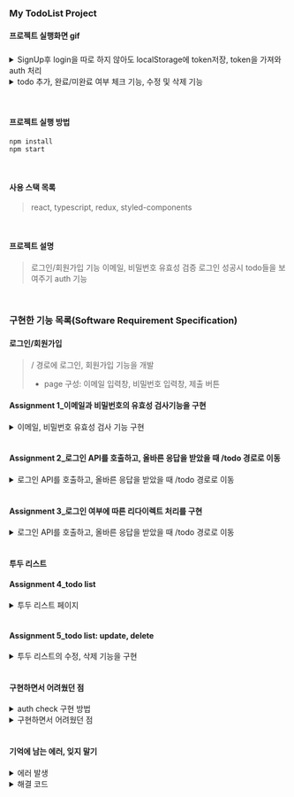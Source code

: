 ### My TodoList Project

#### 프로젝트 실행화면 gif

#####

<details>
<summary>SignUp후 login을 따로 하지 않아도 localStorage에 token저장, token을 가져와 auth 처리</summary>

https://user-images.githubusercontent.com/62678492/186369514-6e52360b-7fe9-4eba-8b8c-0be8341d16ef.mov

<br/>
</details>

<details>
<summary>todo 추가, 완료/미완료 여부 체크 기능, 수정 및 삭제 기능</summary>

https://user-images.githubusercontent.com/62678492/186369663-f12bba4f-afc5-4420-88c7-d6b0c574e925.mov

<br/>
</details>
<br/>

<br/>

#### 프로젝트 실행 방법

```
npm install
npm start
```

<br/>

#### 사용 스택 목록

> react, typescript, redux, styled-components

<br/>

#### 프로젝트 설명

> 로그인/회원가입 기능
> 이메일, 비밀번호 유효성 검증
> 로그인 성공시 todo들을 보여주기
> auth 기능

<br/>

### 구현한 기능 목록(Software Requirement Specification)

#### 로그인/회원가입

> / 경로에 로그인, 회원가입 기능을 개발
>
> - page 구성: 이메일 입력창, 비밀번호 입력창, 제출 버튼

<h4>Assignment 1_이메일과 비밀번호의 유효성 검사기능을 구현 </h4>
<details>
<summary>이메일, 비밀번호 유효성 검사 기능 구현</summary>
&nbsp;&nbsp;&nbsp; 1. 이메일 조건: @ 포함  <br/>
&nbsp;&nbsp;&nbsp; 2. 비밀번호 조건: 8자 이상  <br/>
&nbsp;&nbsp;&nbsp; 3. 입력된 이메일과 비밀번호가 위 조건을 만족할 때만 버튼이 활성화 되도록 처리  <br/>
&nbsp;&nbsp;&nbsp; 4. 보안 상 실제 사용하는 이메일과 패스워드 제외, 테스트용 이메일, 패스워드 사용  <br/>
</details>
<br/>

<h4>Assignment 2_로그인 API를 호출하고, 올바른 응답을 받았을 때 /todo 경로로 이동 </h4>
<details>
<summary>로그인 API를 호출하고, 올바른 응답을 받았을 때 /todo 경로로 이동</summary>
&nbsp;&nbsp;&nbsp; 1. 이메일 조건: @ 포함  <br/>
&nbsp;&nbsp;&nbsp; 2. 비밀번호 조건: 8자 이상  <br/>
&nbsp;&nbsp;&nbsp; 3. 입력된 이메일과 비밀번호가 위 조건을 만족할 때만 버튼이 활성화 되도록 처리  <br/>
&nbsp;&nbsp;&nbsp; 4. 보안 상 실제 사용하는 이메일과 패스워드 제외, 테스트용 이메일, 패스워드 사용  <br/>
</details>
<br/>

<h4>Assignment 3_로그인 여부에 따른 리다이렉트 처리를 구현 </h4>
<details>
<summary>로그인 API를 호출하고, 올바른 응답을 받았을 때 /todo 경로로 이동</summary>
&nbsp;&nbsp;&nbsp; 1. 로컬 스토리지에 토큰이 있는 상태로 / 페이지에 접속한다면 /todo 경로로 리다이렉트  <br/>
&nbsp;&nbsp;&nbsp; 2. 로컬 스토리지에 토큰이 없는 상태로 /todo페이지에 접속한다면 / 경로로 리다이렉트  <br/>
</details>
<br/>

#### 투두 리스트

<h4>Assignment 4_todo list </h4>
<details>
<summary>투두 리스트 페이지</summary>
&nbsp;&nbsp;&nbsp; 1. /todo 경로에 접속하면 투두 리스트의 목록을 볼 수 있다.  <br/>
&nbsp;&nbsp;&nbsp; 2. 리스트 페이지에는 투두 리스트의 내용과 완료 여부가 표시된다.  <br/>
&nbsp;&nbsp;&nbsp; 3. 리스트 페이지에는 입력창과 추가 버튼이 있고, 추가 버튼을 누르면 입력창의 내용이 새로운 투두 리스트로 추가된다. <br/>
</details>
<br/>

<h4>Assignment 5_todo list: update, delete </h4>
<details>
<summary>투두 리스트의 수정, 삭제 기능을 구현</summary>
&nbsp;&nbsp;&nbsp; 1. 투두 리스트의 개별 아이템 우측에 수정버튼이 존재하고 해당 버튼을 누르면 수정모드가 활성화되고 투두 리스트의 내용을 수정할 수 있다. <br/>
&nbsp;&nbsp;&nbsp; 2. 수정 모드에서는 개별 아이템의 우측에 제출버튼과 취소버튼이 표시되며 해당 버튼을 통해서 수정 내용을 제출하거나 수정을 취소할 수 있다.  <br/>
&nbsp;&nbsp;&nbsp; 3. 투두 리스트의 개별 아이템 우측에 삭제 버튼이 존재하고 해당 버튼을 누르면 투두 리스트가 삭제된다.  <br/>
</details>
<br/>

#### 구현하면서 어려웠던 점

<details>
<summary>auth check 구현 방법</summary>
&nbsp; 1. 각 컴포넌트들들과 접근 여부에 대한 로직을 고민<br/>
&nbsp; 2. 접근 옵션으로는 3가지 경우를 생각하였습니다. <br/>
&nbsp; 3. 보여줄 Component를 받아오고 <br/>
&nbsp; 4. option 접근 가능 여부를 조건으로 판별하였습니다. <br/>
&nbsp;&nbsp; 4-1. true: 로그인 된 상태에서 접근 가능한 경우 <br/>
&nbsp;&nbsp; 4-2. false: 로그인이 되지 않은 상태에서 접근 가능한 경우 <br/>
&nbsp;&nbsp; 4-3. null: 로그인 여부에 관계없이 접근 가능한 경우 <br/>
</details>
<details>
<summary>구현하면서 어려웠던 점</summary>
&nbsp; option을 판별하는 부분에서 login 여부에 초점을 맞추다 보니 로직을 짤 때 어려웠던 것 같습니다. <br/>

</details>

<br/>

#### 기억에 남는 에러, 잊지 말기

<details>
<summary>에러 발생</summary>
&nbsp; axios.post/axios.put 등으로 서버에 요청을 보낼 때 요청 메소드 명령어의 순서가 중요한데, data와 headers를 순서를 지키지 않아 해결하느라 많은 시간을 소비했다.  <br/>
과제를 진행하면서 너무나도 많은 오류들을 만났지만, 그중 정말 기억해야 되고 꼭 공식문서를 바로 봐야겠다는 것을 느꼈다. <br/>
<br/>
에러 발생 코드 
<br/>

```javascript
export const updateToDoAPI = (data: IRequestTodo) => {
	return axios
		.put(`${SERVER_API}${TODO_SERVER}/${data.id}`, {
			headers: {
				...headers,
				'Content-Type': 'application/json',
			},
			data,
		})
		.then((res: AxiosResponse<IResponseTodo>) => res);
};
```

<br/>
</details>
<details>
<summary>해결 코드</summary>
axios.put(url[, data[, config]]) -> 순서가 중요하다.

````javascript
export const updateToDoAPI = (data: IRequestTodo) => {
	return axios
		.put(`${SERVER_API}${TODO_SERVER}/${data.id}`, data, {
			headers: {
				...headers,
				'Content-Type': 'application/json',
			},

		})
		.then((res: AxiosResponse<IResponseTodo>) => res);
};
``` <br/>

</details>

<br/>
````
